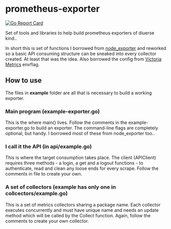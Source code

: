 # prometheus-exporter

[![Go Report Card](https://goreportcard.com/badge/github.com/prezhdarov/prometheus-exporter)](https://goreportcard.com/report/github.com/prezhdarov/prometheus-exporter)

Set of tools and libraries to help build prometheus exporters of diuerse kind..

In short this is set of functions I borrowed from [node_exporter](https://github.com/prometheus/node_exporter) and reworked so a basic API consuming structure can be sneaked into every collector created. At least that was the idea. Also borrowed the config from [Victoria Metrics](https://github.com/VictoriaMetrics/VictoriaMetrics) envflag. 

## How to use

The files in **example** folder are all that is necessary to build a working exporter.

### Main program (example-exporter.go)

This is the where main() lives. Follow the comments in the example-exporter.go to build an exporter. The command-line flags are completely optional, but handy. I borrowed most of these from node_exporter too..

### I call it the API (in api/example.go)

This is where the target consumption takes place. The client (APIClient) requires three methods - a login, a get and a logout functions - to authenticate, read and clean any loose ends for every scrape. Follow the comments in file to create your own.

### A set of collectors (example has only one in collcectors/example.go)

This is a set of metrics collectors sharing a package name. Each collector executes concurrently and must have unique name and needs an update method which will be called by the Collect function. Again, follow the comments to create your own collector.
